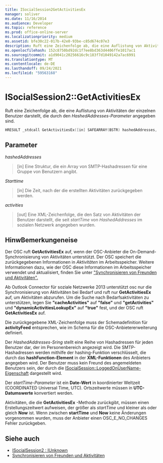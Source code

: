 ```yaml
---
title: ISocialSession2GetActivitiesEx
manager: soliver
ms.date: 11/16/2014
ms.audience: Developer
ms.topic: reference
ms.prod: office-online-server
ms.localizationpriority: medium
ms.assetid: bfe30c22-017b-42e0-93be-c85d674c07e3
description: Ruft eine Zeichenfolge ab, die eine Auflistung von Aktivitäten der einzelnen Benutzer darstellt, die durch den HashedAddresses-Parameter angegeben sind.
ms.openlocfilehash: 152c8750bd92dc1f7ee8bd363d4406ffe1017ac1
ms.sourcegitcommit: a1d9041c20256616c9c183f7d1049142a7ac6991
ms.translationtype: MT
ms.contentlocale: de-DE
ms.lasthandoff: 09/24/2021
ms.locfileid: "59563168"
---
```

# <a name="isocialsession2getactivitiesex"></a>ISocialSession2::GetActivitiesEx

Ruft eine Zeichenfolge ab, die eine Auflistung von Aktivitäten der einzelnen Benutzer darstellt, die durch den  _HashedAddresses-Parameter_ angegeben sind. 
  
```cpp
HRESULT _stdcall GetActivitiesEx([in] SAFEARRAY(BSTR) hashedAddresses, [in] DATE startTime, [out, retval] BSTR *activities);
```

## <a name="parameters"></a>Parameter

_hashedAddresses_
  
> [in] Eine Struktur, die ein Array von SMTP-Hashadressen für eine Gruppe von Benutzern angibt.
    
_Starttime_
  
> [in] Die Zeit, nach der die erstellten Aktivitäten zurückgegeben werden.
    
_activities_
  
> [out] Eine XML-Zeichenfolge, die den Satz von Aktivitäten der Benutzer darstellt, die seit _startTime_ von _HashedAddresses_ im sozialen Netzwerk angegeben wurden.
    
## <a name="remarks"></a>HinwBemerkungeneise

Der OSC ruft **GetActivitiesEx** auf, wenn der OSC-Anbieter die On-Demand-Synchronisierung von Aktivitäten unterstützt. Der OSC speichert die zurückgegebenen Informationen in  _Aktivitäten_ im Arbeitsspeicher. Weitere Informationen dazu, wie der OSC diese Informationen im Arbeitsspeicher verwendet und aktualisiert, finden Sie unter ["Synchronisieren von Freunden und Aktivitäten".](synchronizing-friends-and-activities.md)
  
Ab Outlook Connector für soziale Netzwerke 2013 unterstützt osc nur die Synchronisierung von Aktivitäten bei Bedarf und ruft nur **GetActivitiesEx** auf, um Aktivitäten abzurufen. Um die Suche nach Bedarfsaktivitäten zu unterstützen, legen Sie **"cacheActivities"** auf **"false"** und **"getActivities"** und **"dynamicActivitiesLookupEx"** auf **"true"** fest, und der OSC ruft **GetActivitiesEx** auf.
  
Die zurückgegebene XML-Zeichenfolge muss der Schemadefinition für **activityFeed** entsprechen, wie im Schema für die OSC-Anbietererweiterung definiert.
  
Der  _HashedAddresses-Sring_ stellt eine Reihe von Hashadressen für jeden Benutzer dar, der im Personenbereich angezeigt wird. Die SMTP-Hashadressen werden mithilfe der hashing-Funktion verschlüsselt, die durch das **hashFunction-Element** in der **XML-Funktionen** des Anbieters angegeben wird. Der Benutzer muss kein Freund des angemeldeten Benutzers sein, der durch die [ISocialSession::LoggedOnUserName-Eigenschaft](isocialsession-loggedonusername.md) dargestellt wird. 
  
Der  _startTime-Parameter_ ist ein **Date-Wert** in koordinierter Weltzeit (COORDINATED Universal Time, UTC). Ortszeitwerte müssen in **UTC-Datumswerte** konvertiert werden. 
  
Aktivitäten, die die **GetActivitiesEx** -Methode zurückgibt, müssen einen Erstellungszeitwert aufweisen, der größer als  _startTime_ und kleiner als oder gleich **Now** ist. Wenn zwischen **startTime** und **Now** keine Änderungen vorgenommen wurden, muss der Anbieter einen OSC_E_NO_CHANGES Fehler zurückgeben.
  
## <a name="see-also"></a>Siehe auch

- [ISocialSession2 : IUnknown](isocialsession2iunknown.md)
- [Synchronisieren von Freunden und Aktivitäten](synchronizing-friends-and-activities.md)

